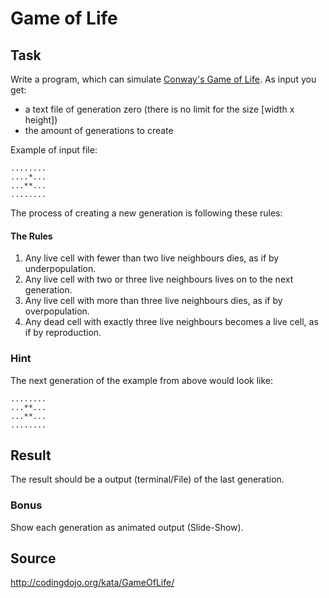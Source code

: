 # Game of Life

## Task
Write a program, which can simulate [Conway's Game of Life](https://en.wikipedia.org/wiki/Conway%27s_Game_of_Life).
As input you get:
* a text file of generation zero (there is no limit for the size [width x height])
* the amount of generations to create

Example of input file:
```
........
....*...
...**...
........
```
The process of creating a new generation is following these rules:

#### The Rules
1. Any live cell with fewer than two live neighbours dies, as if by underpopulation.
2. Any live cell with two or three live neighbours lives on to the next generation.
3. Any live cell with more than three live neighbours dies, as if by overpopulation.
4. Any dead cell with exactly three live neighbours becomes a live cell, as if by reproduction.

### Hint
The next generation of the example from above would look like:
```
........
...**...
...**...
........
```

## Result
The result should be a output (terminal/File) of the last generation.

### Bonus
Show each generation as animated output (Slide-Show).

## Source
http://codingdojo.org/kata/GameOfLife/